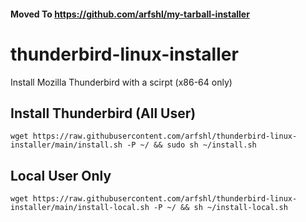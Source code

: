 #### Moved To https://github.com/arfshl/my-tarball-installer

# thunderbird-linux-installer
Install Mozilla Thunderbird with a scirpt (x86-64 only)
## Install Thunderbird (All User)

    wget https://raw.githubusercontent.com/arfshl/thunderbird-linux-installer/main/install.sh -P ~/ && sudo sh ~/install.sh

## Local User Only

    wget https://raw.githubusercontent.com/arfshl/thunderbird-linux-installer/main/install-local.sh -P ~/ && sh ~/install-local.sh

